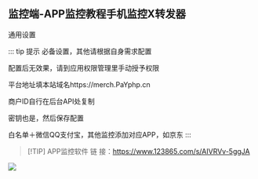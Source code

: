 
## 监控端-APP监控​教程手机监控X转发器

通用设置​

::: tip 提示
必备设置，其他请根据自身需求配置

配置后无效果，请到应用权限管理里手动授予权限

平台地址填本站域名https://merch.PaYphp.cn

商户ID自行在后台API处复制

密钥也是，然后保存配置

白名单＋微信QQ支付宝，其他监控添加对应APP，如京东
:::

> [!TIP] APP监控软件
> 链   接：https://www.123865.com/s/AIVRVv-5ggJA


![](https://www.950621.cn/wp-content/uploads/2025/01/be54fecefd20250103231808.jpg)
